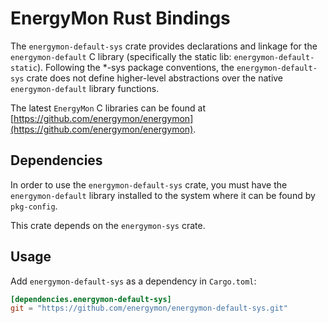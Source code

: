 # EnergyMon Rust Bindings

The `energymon-default-sys` crate provides declarations and linkage for the
`energymon-default` C library (specifically the static lib:
`energymon-default-static`).
Following the *-sys package conventions, the `energymon-default-sys` crate does
not define higher-level abstractions over the native `energymon-default`
library functions.

The latest `EnergyMon` C libraries can be found at
[https://github.com/energymon/energymon](https://github.com/energymon/energymon).

## Dependencies

In order to use the `energymon-default-sys` crate, you must have the
`energymon-default` library installed to the system where it can be found by
`pkg-config`.

This crate depends on the `energymon-sys` crate.

## Usage
Add `energymon-default-sys` as a dependency in `Cargo.toml`:

```toml
[dependencies.energymon-default-sys]
git = "https://github.com/energymon/energymon-default-sys.git"
```
